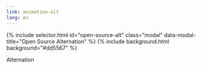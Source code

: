 ```yaml
---
link: animation-alt
lang: en
---
```


{% include selector.html id="open-source-alt" class="modal" data-modal-title="Open Source Alternation" %}
{% include background.html background="#dd5567" %}

Alternation
